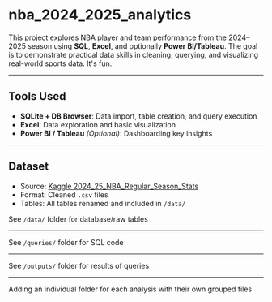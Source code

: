 # nba_2024_2025_analytics

This project explores NBA player and team performance from the 2024–2025 season using **SQL**, **Excel**, and optionally **Power BI/Tableau**. The goal is to demonstrate practical data skills in cleaning, querying, and visualizing real-world sports data. It's fun. 

---

## Tools Used

- **SQLite + DB Browser**: Data import, table creation, and query execution
- **Excel**: Data exploration and basic visualization
- **Power BI / Tableau** *(Optional)*: Dashboarding key insights

---

## Dataset

- Source: [Kaggle 2024_25_NBA_Regular_Season_Stats]([https://www.kaggle.com/datasets/nathanlauga/nba-games](https://www.kaggle.com/datasets/vtrackstar/2024-25-nba-regular-season-stats?resource=download)) 
- Format: Cleaned `.csv` files
- Tables: All tables renamed and included in `/data/`
 

See `/data/` folder for database/raw tables

---
See `/queries/` folder for SQL code 

---
See `/outputs/` folder for results of queries

---
Adding an individual folder for each analysis with their own grouped files

